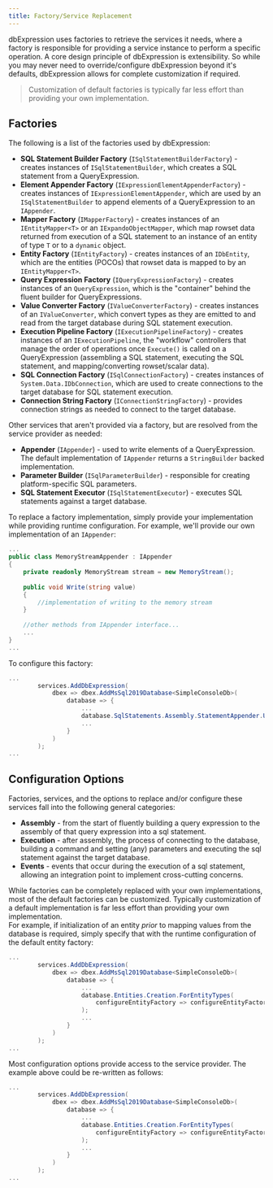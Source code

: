 ```yaml
---
title: Factory/Service Replacement
---
```


dbExpression uses factories to retrieve the services it needs, where a factory is responsible for providing a service instance to perform a specific operation.  A core design principle
of dbExpression is extensibility.  So while you may never need to override/configure dbExpression beyond it's defaults, dbExpression allows for complete customization if required.

> Customization of default factories is typically far less effort than providing your own implementation.

## Factories

The following is a list of the factories used by dbExpression:
* **SQL Statement Builder Factory** (```ISqlStatementBuilderFactory```) - creates instances of ```ISqlStatementBuilder```, which creates a SQL statement from a QueryExpression.
* **Element Appender Factory** (```IExpressionElementAppenderFactory```) - creates instances of ```IExpressionElementAppender```, which are used by an ```ISqlStatementBuilder``` to append elements of a QueryExpression to an ```IAppender```.
* **Mapper Factory** (```IMapperFactory```) - creates instances of an ```IEntityMapper<T>``` or an ```IExpandoObjectMapper```, which map rowset data returned from execution of a SQL statement to an instance of an entity of type ```T``` or to a ```dynamic``` object.
* **Entity Factory** (```IEntityFactory```) - creates instances of an ```IDbEntity```, which are the entities (POCOs) that rowset data is mapped to by an ```IEntityMapper<T>```.
* **Query Expression Factory** (```IQueryExpressionFactory```) - creates instances of an ```QueryExpression```, which is the "container" behind the fluent builder for QueryExpressions.
* **Value Converter Factory** (```IValueConverterFactory```) - creates instances of an ```IValueConverter```, which convert types as they are emitted to and read from the target database during SQL statement execution.
* **Execution Pipeline Factory** (```IExecutionPipelineFactory```) - creates instances of an ```IExecutionPipeline```, the "workflow" controllers that manage the order of operations once ```Execute()``` is called on a QueryExpression (assembling a SQL statement, executing the SQL statement, and mapping/converting rowset/scalar data).
* **SQL Connection Factory** (```ISqlConnectionFactory```) - creates instances of ```System.Data.IDbConnection```, which are used to create connections to the target database for SQL statement execution.
* **Connection String Factory** (```IConnectionStringFactory```) - provides connection strings as needed to connect to the target database.

Other services that aren't provided via a factory, but are resolved from the service provider as needed:
* **Appender** (```IAppender```) - used to write elements of a QueryExpression.  The default implementation of ```IAppender``` returns a ```StringBuilder``` backed implementation.
* **Parameter Builder** (```ISqlParameterBuilder```) - responsible for creating platform-specific SQL parameters.
* **SQL Statement Executor** (```ISqlStatementExecutor```) - executes SQL statements against a target database.

To replace a factory implementation, simply provide your implementation while providing runtime configuration.  For example, we'll provide our own implementation of an ```IAppender```:
```csharp
...
public class MemoryStreamAppender : IAppender
{
    private readonly MemoryStream stream = new MemoryStream();
    
    public void Write(string value)
    {
        //implementation of writing to the memory stream
    }
    
    //other methods from IAppender interface...
    ... 
}
...
```
To configure this factory:
```csharp
...
        services.AddDbExpression(
            dbex => dbex.AddMsSql2019Database<SimpleConsoleDb>(
                database => {
                    ...
                    database.SqlStatements.Assembly.StatementAppender.Use<MemoryStreamAppender>(); // <- dbExpression will use MemoryStreamAppenders to build SQL statements
                    ...
                }
            )
        );
...
```

## Configuration Options

Factories, services, and the options to replace and/or configure these services fall into the following general categories:
* **Assembly** - from the start of fluently building a query expression to the assembly of that query expression into a sql statement.
* **Execution** - after assembly, the process of connecting to the database, building a command and setting (any) parameters and executing the sql statement against the target database.
* **Events** - events that occur during the execution of a sql statement, allowing an integration point to implement cross-cutting concerns.

While factories can be completely replaced with your own implementations, most of the default factories can be customized. Typically customization of a default implementation is far less effort than providing your own implementation.  
For example, if initialization of an entity *prior* to mapping values from the database is required, simply specify that with the runtime configuration of the default entity factory:  

```csharp
...
        services.AddDbExpression(
            dbex => dbex.AddMsSql2019Database<SimpleConsoleDb>(
                database => {
                    ...
                    database.Entities.Creation.ForEntityTypes(
                        configureEntityFactory => configureEntityFactory.ForEntityType<Person>(() => new Person { CreditLimit = 1000 })
                    );
                    ...
                }
            )
        );
...
```

Most configuration options provide access to the service provider.  The example above could be re-written as follows:
```csharp
...
        services.AddDbExpression(
            dbex => dbex.AddMsSql2019Database<SimpleConsoleDb>(
                database => {
                    ...
                    database.Entities.Creation.ForEntityTypes(
                        configureEntityFactory => configureEntityFactory.ForEntityType<Person>(sp => sp.GetRequiredService<IEntityFactory>().CreateEntity<Person>())
                    );
                    ...
                }
            )
        );
...
```

